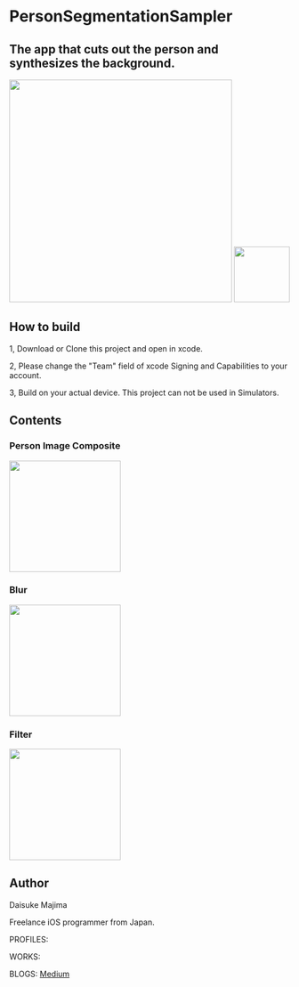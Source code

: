 # PersonSegmentationSampler

## The app that cuts out the person and synthesizes the background.

<img src="https://user-images.githubusercontent.com/23278992/145124242-5b18fbc3-511e-4350-a77c-4767b9f1b346.png" width=400>
<img src="https://qiita-image-store.s3.ap-northeast-1.amazonaws.com/0/235259/4b34909f-f685-da0c-ed3b-4174feec6afe.png" width=100>

## How to build
1, Download or Clone this project and open in xcode.

2, Please change the "Team" field of xcode Signing and Capabilities to your account.

3, Build on your actual device. This project can not be used in Simulators.

## Contents

### Person Image Composite

<img src="https://user-images.githubusercontent.com/23278992/145123685-cda93340-7407-483e-9929-e29ca1174545.gif" width=200>

### Blur

<img src="https://user-images.githubusercontent.com/23278992/145120693-1a1ade74-9bd7-43af-9200-6b29e8791cdf.JPG" width=200>

### Filter

<img src="https://user-images.githubusercontent.com/23278992/145120682-0ea1f1fd-42cb-469b-aaaa-fc88eee56795.JPG" width=200>

## Author

Daisuke Majima

Freelance iOS programmer from Japan.

PROFILES:

WORKS:

BLOGS:  [Medium](https://rockyshikoku.medium.com/)
